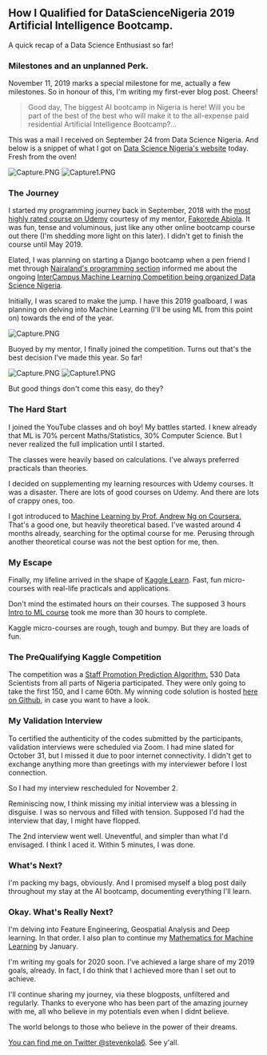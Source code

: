 ## How I Qualified for DataScienceNigeria 2019 Artificial Intelligence Bootcamp.

A quick recap of a Data Science Enthusiast so far!


### Milestones and an unplanned Perk.
November 11, 2019 marks a special milestone for me, actually a few milestones. So in honour of this, I'm writing my first-ever blog post. Cheers!

> Good day,
The biggest AI bootcamp in Nigeria is here! Will you be part of the best of the best who will make it to the all-expense paid residential Artificial Intelligence Bootcamp?...

This was a mail I received on September 24 from Data Science Nigeria. And below is a snippet of what I got on [Data Science Nigeria's website](https://www.datasciencenigeria.org/2019candidates/)  today. Fresh from the oven!

![Capture.PNG](https://cdn.hashnode.com/res/hashnode/image/upload/v1573309187862/OyYewdO9Q.png)
![Capture1.PNG](https://cdn.hashnode.com/res/hashnode/image/upload/v1573309202464/t2iO54tWK.png)

### The Journey
I started my programming journey back in September, 2018 with the  [most highly rated course on Udemy](https://www.udemy.com/course/the-modern-python3-bootcamp/) courtesy of my mentor,  [Fakorede Abiola](https://fabcodes.hashnode.dev/). It was fun, tense and voluminous, just like any other online bootcamp course out there (I'm shedding more light on this later). I didn't get to finish the course until May 2019.

Elated, I was planning on starting a Django bootcamp when a pen friend I met through  [Nairaland's programming section](nairaland.com/programming) informed me about the ongoing  [InterCampus Machine Learning Competition being organized Data Science Nigeria](https://www.datasciencenigeria.org/intercampus-machine-learning-competition-2019/).

Initially, I was scared to make the jump. I have this 2019 goalboard, I was planning on delving into Machine Learning (I'll be using ML from this point on) towards the end of the year.

![Capture.PNG](https://cdn.hashnode.com/res/hashnode/image/upload/v1573311252578/bzkTnKe5o.png)

Buoyed by my mentor, I finally joined the competition. Turns out that's the best decision I've made this year. So far!

![Capture.PNG](https://cdn.hashnode.com/res/hashnode/image/upload/v1573309758825/QSbGuEgb3.png)
![Capture1.PNG](https://cdn.hashnode.com/res/hashnode/image/upload/v1573309768303/v1yTrHOX4.png)

But good things don't come this easy, do they?

### The Hard Start

I joined the YouTube classes and oh boy! My battles started.
I knew already that ML is 70% percent Maths/Statistics, 30% Computer Science. But I never realized the full implication until I started. 

The classes were heavily based on calculations. I've always preferred practicals than theories.

I decided on supplementing my learning resources with Udemy courses. It was a disaster. There are lots of good courses on Udemy. And there are lots of crappy ones, too. 

I got introduced to [Machine Learning by Prof. Andrew Ng on Coursera.](https://www.coursera.org/learn/machine-learning/home/welcome)
That's a good one, but heavily theoretical based. I've wasted around 4 months already, searching for the optimal course for me. Perusing through another theoretical course was not the best option for me, then.

### My Escape

Finally, my lifeline arrived in the shape of  [Kaggle Learn](https://www.kaggle.com/learn/overview). Fast, fun micro-courses with real-life practicals and applications. 

Don't mind the estimated hours on their courses. The supposed 3 hours [Intro to ML course](https://www.kaggle.com/learn/intro-to-machine-learning) took me more than 30 hours to complete. 

Kaggle micro-courses are rough, tough and bumpy. But they are loads of fun.

### The PreQualifying Kaggle Competition

The competition was a [Staff Promotion Prediction Algorithm.](https://www.kaggle.com/c/intercampusai2019)  530 Data Scientists from all parts of Nigeria participated. They were only going to take the first 150, and I came 60th. My winning code solution is hosted  [here on Github](https://github.com/SteveKola/Staff_Promotion_Prediction_Algorithm-Data_Science_Nigeria_Kaggle_Competition/tree/master), in case you want to have a look. 

### My Validation Interview

To certified the authenticity of the codes submitted by the participants, validation interviews were scheduled via Zoom. I had mine slated for October 31, but I missed it due to poor internet connectivity. I didn't get to exchange anything more than greetings with my interviewer before I lost connection. 

So I had my interview rescheduled for November 2.

Reminiscing now, I think missing my initial interview was a blessing in disguise. I was so nervous and filled with tension. Supposed I'd had the interview that day, I might have flopped.

The 2nd interview went well. Uneventful, and simpler than what I'd envisaged. I think I aced it. Within 5 minutes, I was done.

### What's Next?

I'm packing my bags, obviously. And I promised myself a blog post daily throughout my stay at the AI bootcamp,  documenting everything I'll learn.

### Okay. What's Really Next?

I'm delving into Feature Engineering, Geospatial Analysis and Deep learning. In that order.
I also plan to continue my [Mathematics for Machine Learning](https://www.coursera.org/learn/multivariate-calculus-machine-learning/home/welcome) by January. 

I'm writing my goals for 2020 soon. I've achieved a large share of my 2019 goals, already. In fact, I do think that I achieved more than I set out to achieve.

I'll continue sharing my journey, via these blogposts, unfiltered and regularly. Thanks to everyone who has been part of the amazing journey with me, all who believe in my potentials even when I didnt believe.

The world belongs to those who believe in the power of their dreams.

 [You can find me on Twitter @stevenkola6](https://twitter.com/Stevenkola6). See y'all.